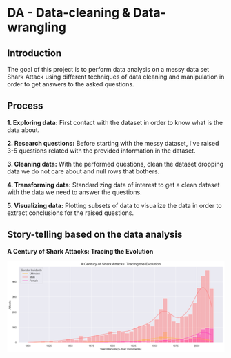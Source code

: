 # DA - Data-cleaning & Data-wrangling

## Introduction
The goal of this project is to perform data analysis on a messy data set Shark Attack using different techniques of data cleaning and manipulation in order to get answers to the asked questions.

## Process
**1. Exploring data:** First contact with the dataset in order to know what is the data about.

**2. Research questions:** Before starting with the messy dataset, I've raised 3-5 questions related with the provided information in the dataset.
    
**3. Cleaning data:** With the performed questions, clean the dataset dropping data we do not care about and null rows that bothers.

**4. Transforming data:** Standardizing data of interest to get a clean dataset with the data we need to answer the questions.

**5. Visualizing data:** Plotting subsets of data to visualize the data in order to extract conclusions for the raised questions.

## Story-telling based on the data analysis
**A Century of Shark Attacks: Tracing the Evolution**

![trace_evolution](https://github.com/niniet98/PROJECT-I/blob/main/images/trace_evolution.png)
